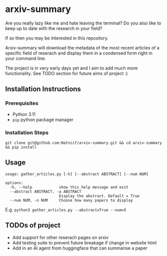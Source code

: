 # arxiv-summary

Are you really lazy like me and hate leaving the terminal? Do you also like to keep up to date with the research in your field?

If so then you may be interested in this repository.

Arxiv-summary will download the metadata of the most recent articles of a specific field of reserach and display them in a condensed form right in your command line.

The project is in very early days yet and I aim to add much more functionality. See TODO section for future aims of project :)

## Installation Instructions

### Prerequisites

-   Python 3.11
-   `pip` python package manager

### Installation Steps

`git clone git@github.com:Natniif/arxiv-summary.git && cd arxiv-summary && pip install`

## Usage

```
usage: gather_articles.py [-h] [--abstract ABSTRACT] [--num NUM]

options:
  -h, --help            show this help message and exit
  --abstract ABSTRACT, -a ABSTRACT
                        Display the abstract. Default = True
  --num NUM, -n NUM     Choose how many papers to display
```

E.g.
`python3 gather_articles.py --abstract=True --num=5`

## TODOs of project

-   Add support for other reserach pages on arxiv
-   Add testing suite to prevent future breakage if change in website html
-   Add in an AI agent from huggingface that can summarise a paper
